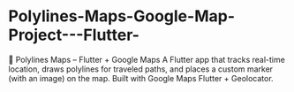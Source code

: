 # Polylines-Maps-Google-Map-Project---Flutter-
📍 Polylines Maps – Flutter + Google Maps  A Flutter app that tracks real-time location, draws polylines for traveled paths, and places a custom marker (with an image) on the map. Built with Google Maps Flutter + Geolocator.
